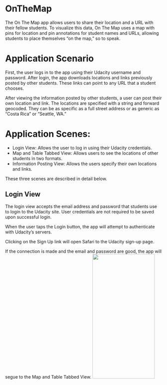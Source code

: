 # OnTheMap
The On The Map app allows users to share their location and a URL with their fellow students. To visualize this data, On The Map uses a map with pins for location and pin annotations for student names and URLs, allowing students to place themselves “on the map,” so to speak.

# Application Scenario
First, the user logs in to the app using their Udacity username and password. After login, the app downloads locations and links previously posted by other students. These links can point to any URL that a student chooses.

After viewing the information posted by other students, a user can post their own location and link. The locations are specified with a string and forward geocoded. They can be as specific as a full street address or as generic as “Costa Rica” or “Seattle, WA.”

# Application Scenes:
- Login View: Allows the user to log in using their Udacity credentials.
- Map and Table Tabbed View: Allows users to see the locations of other students in two formats.
- Information Posting View: Allows the users specify their own locations and links.

These three scenes are described in detail below.

## Login View
The login view accepts the email address and password that students use to login to the Udacity site. User credentials are not required to be saved upon successful login.


When the user taps the Login button, the app will attempt to authenticate with Udacity’s servers.


Clicking on the Sign Up link will open Safari to the Udacity sign-up page.


If the connection is made and the email and password are good, the app will segue to the Map and Table Tabbed View.
<img src="https://lh5.googleusercontent.com/UtYdVs086wOJ3wbumC9dgl9gt1NuUfWMn2X3fBceHC0c7wXGzgd2OdVoMkChLqVCCX25ovTQkOvUfDBFcz2vcfK7xXmfmjDPElhbc1Lxgwhefk6mn7qEzf8wkOcn4jCXu2Rdr0E1" width="200" height="400" />

